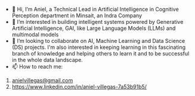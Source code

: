 - 👋 Hi, I’m Aniel, a Technical Lead in Artificial Intelligence in Cognitive Perception department in Minsait, an Indra Company
- 👀 I’m interested in building intelligent systems powered by Generative Artificial Intelligence, GAI, like Large Language Models (LLMs) and multimodal models
- 💞️ I’m looking to collaborate on AI, Machine Learning and Data Science (DS) projects. I'm also interested in keeping learning in this fascinating branch of knowledge and helping others to learn it and to be successful  in the whole data landscape.
- 📫 How to reach me:
 1. anielvillegas@gmail.com
 2. https://www.linkedin.com/in/aniel-villegas-7a53b91b5/
